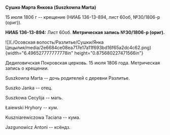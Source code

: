 **Сушко Марта Янкова (Suszkowna Marta)**

15 июля 1806 г -- крещение (НИАБ 136-13-894, лист 60об, №30/1806-р
(ориг)).

**НИАБ 136-13-894:** Лист 60об. **Метрическая запись №30/1806-р
(ориг).**

![](./Осовская волость/Разлитье/Сушки/Янка Цецылия/media/2e6684ce08ea717e17a11f693bd16f65a2dc4c62.png){width="6.496527777777778in"
height="0.875680227471566in"}

Дедиловичская Покровская церковь. 15 июля 1806 года. Метрическая запись
о крещении.

Suszkowna Marta -- дочь родителей с деревни Разлитье.

Suszko Janka -- отец.

Suszkowa Cecylija -- мать.

Łaiewski Hryhory -- кум.

Kuszniarewiczowa Taciana -- кума.

Jazgunowicz Antoni -- ксёндз.
